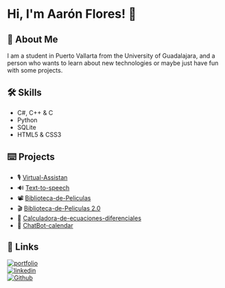  
# Hi, I'm Aarón Flores! 👋  
                
## 🚀 About Me  
I am a student in Puerto Vallarta from the University of Guadalajara, and a person who wants to learn about new technologies or maybe just have fun with some projects.

## 🛠 Skills 
- C#, C++ & C
- Python
- SQLite
- HTML5 & CSS3

## ⌨️ Projects
- 🎙️ [Virtual-Assistan](https://github.com/AaronF11/Virtual-Assistan)
- 🔊 [Text-to-speech](https://github.com/AaronF11/Text-to-Speech)
- 📽️ [Biblioteca-de-Peliculas](https://github.com/AaronF11/Biblioteca-de-Peliculas)
- 🎬 [Biblioteca-de-Peliculas 2.0](https://github.com/AaronF11/Biblioteca-de-pel-culas-2.0)
- 🧮 [Calculadora-de-ecuaciones-diferenciales](https://github.com/AaronF11/Calculadora-de-ecuaciones-diferenciales)
- 🤖 [ChatBot-calendar](https://github.com/AaronF11/ChatBot-Calendar)

## 🔗 Links  
[![portfolio](https://img.shields.io/badge/my_portfolio-1DA1F2?style=for-the-badge&logo=ko-fi&logoColor=white)](https://github.com/AaronF11)  
[![linkedin](https://img.shields.io/badge/linkedin-0A66C2?style=for-the-badge&logo=linkedin&logoColor=white)](https://www.linkedin.com/in/aarón-flores-pasos-3340b0236/)  
[![Github](https://img.shields.io/badge/github-000?style=for-the-badge&logo=github&logoColor=white)](https://github.com/AaronF11)
